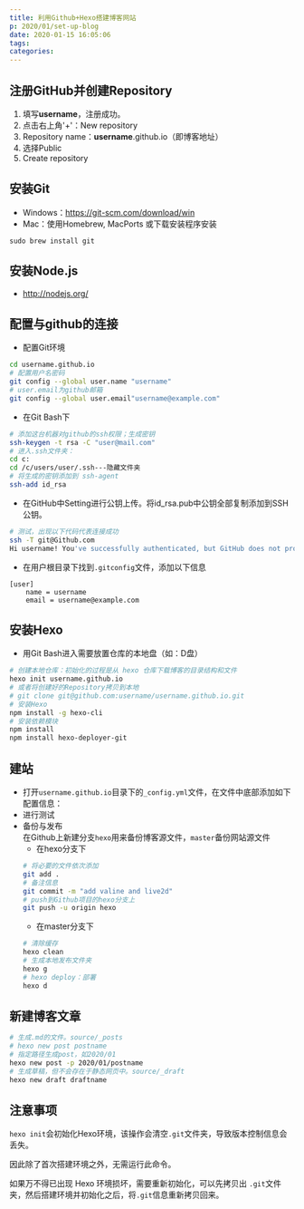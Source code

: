 ```yaml
---
title: 利用Github+Hexo搭建博客网站
p: 2020/01/set-up-blog
date: 2020-01-15 16:05:06
tags: 
categories:
---
```

<!--
 * @Descripttion: 利用Git+Hexo搭建个人博客
 * @Author: Lewin Cheng
 * @Date: 2020-01-15 16:05:06
 * @LastEditors  : Lewin Cheng
 * @LastEditTime : 2020-01-15 17:39:07
 -->
 
## 注册GitHub并创建Repository
1. 填写**username**，注册成功。
2. 点击右上角'+'：New repository
3. Repository name：**username**.github.io（即博客地址）
4. 选择Public
5. Create repository

## 安装Git
- Windows：https://git-scm.com/download/win
- Mac：使用Homebrew, MacPorts 或下载安装程序安装
```shell
sudo brew install git
```

## 安装Node.js
- http://nodejs.org/

## 配置与github的连接
- 配置Git环境
```bash
cd username.github.io
# 配置用户名密码
git config --global user.name "username"
# user.email为github邮箱
git config --global user.email"username@example.com"
```
- 在Git Bash下
```bash
# 添加这台机器对github的ssh权限；生成密钥
ssh-keygen -t rsa -C "user@mail.com"
# 进入.ssh文件夹：
cd c:
cd /c/users/user/.ssh---隐藏文件夹
# 将生成的密钥添加到 ssh-agent
ssh-add id_rsa
````
- 在GitHub中Setting进行公钥上传。将id_rsa.pub中公钥全部复制添加到SSH公钥。
```bash
# 测试，出现以下代码代表连接成功
ssh -T git@Github.com
Hi username! You've successfully authenticated, but GitHub does not provide shell access.
```
- 在用户根目录下找到`.gitconfig`文件，添加以下信息
```
[user]
    name = username
    email = username@example.com
```

## 安装Hexo
- 用Git Bash进入需要放置仓库的本地盘（如：D盘）
```bash
# 创建本地仓库：初始化的过程是从 hexo 仓库下载博客的目录结构和文件
hexo init username.github.io
# 或者将创建好的Repository拷贝到本地
# git clone git@github.com:username/username.github.io.git
# 安装Hexo
npm install -g hexo-cli
# 安装依赖模块
npm install
npm install hexo-deployer-git
```

## 建站
- 打开`username.github.io`目录下的`_config.yml`文件，在文件中底部添加如下配置信息：
- 进行测试
- 备份与发布  
在Github上新建分支`hexo`用来备份博客源文件，`master`备份网站源文件
    - 在hexo分支下
    ```bash
    # 将必要的文件依次添加
    git add .
    # 备注信息
    git commit -m "add valine and live2d"
    # push到Github项目的hexo分支上
    git push -u origin hexo
    ```
    - 在master分支下
    ```bash
    # 清除缓存
    hexo clean
    # 生成本地发布文件夹
    hexo g
    # hexo deploy：部署
    hexo d
    ```
## 新建博客文章
```bash
# 生成.md的文件。source/_posts
# hexo new post postname
# 指定路径生成post，如2020/01
hexo new post -p 2020/01/postname
# 生成草稿，但不会存在于静态网页中。source/_draft
hexo new draft draftname
```

## 注意事项
`hexo init`会初始化Hexo环境，该操作会清空`.git`文件夹，导致版本控制信息会丢失。  

因此除了首次搭建环境之外，无需运行此命令。  

如果万不得已出现 Hexo 环境损坏，需要重新初始化，可以先拷贝出 `.git`文件夹，然后搭建环境并初始化之后，将`.git`信息重新拷贝回来。